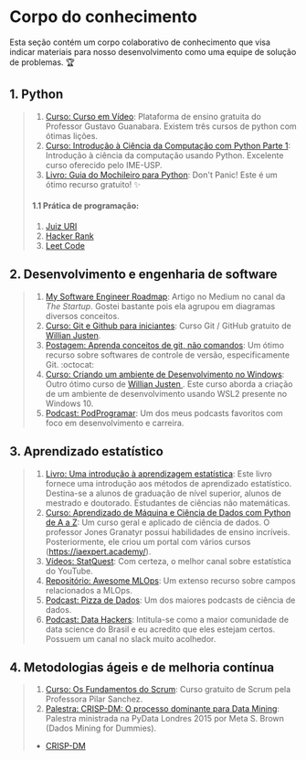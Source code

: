 # Corpo do conhecimento

Esta seção contém um corpo colaborativo de conhecimento que visa indicar materiais para nosso desenvolvimento como uma equipe de solução de problemas. :trophy:

## 1. Python

> 1. [Curso: Curso em Vídeo](https://www.cursoemvideo.com/cursos/): Plataforma de ensino gratuita do Professor Gustavo Guanabara. Existem três cursos de python com ótimas lições.
> 1. [Curso: Introdução à Ciência da Computação com Python Parte 1](https://www.coursera.org/learn/ciencia-computacao-python-conceitos?): Introdução à ciência da computação usando Python. Excelente curso oferecido pelo IME-USP.
> 1. [Livro: Guia do Mochileiro para Python](https://python-guide-pt-br.readthedocs.io/pt_BR/latest/): Don't Panic! Este é um ótimo recurso gratuito! :sparkles:
>
> #### 1.1 Prática de programação:
> 1. [Juiz URI](https://www.urionlinejudge.com.br/)
> 1. [Hacker Rank](https://www.hackerrank.com/)
> 1. [Leet Code](https://leetcode.com/)

## 2. Desenvolvimento e engenharia de software

> 1. [My Software Engineer Roadmap](https://medium.com/swlh/my-software-engineer-roadmap-2fb0c02b8a08): Artigo no Medium no canal da *The Startup*. Gostei bastante pois ela agrupou em diagramas diversos conceitos.
> 1. [Curso: Git e Github para iniciantes](https://www.udemy.com/course/git-e-github-para-iniciantes/): Curso Git / GitHub gratuito de [Willian Justen](https://willianjusten.com.br/).
> 1. [Postagem: Aprenda conceitos de git, não comandos](https://github.com/PauloGoncalvesBH/treinamento-git): Um ótimo recurso sobre softwares de controle de versão, especificamente Git. :octocat:
> 1. [Curso: Criando um ambiente de Desenvolvimento no Windows](https://www.udemy.com/course/criando-um-ambiente-de-desenvolvimento-no-windows/): Outro ótimo curso de [Willian Justen ](https://willianjusten.com.br/). Este curso aborda a criação de um ambiente de desenvolvimento usando WSL2 presente no Windows 10.
> 1. [Podcast: PodProgramar](https://podprogramar.com.br/): Um dos meus podcasts favoritos com foco em desenvolvimento e carreira.

## 3. Aprendizado estatístico

> 1. [Livro: Uma introdução à aprendizagem estatística](http://faculty.marshall.usc.edu/gareth-james/ISL): Este livro fornece uma introdução aos métodos de aprendizado estatístico. Destina-se a alunos de graduação de nível superior, alunos de mestrado e doutorado. Estudantes de ciências não matemáticas.
> 1. [Curso: Aprendizado de Máquina e Ciência de Dados com Python de A a Z](https://podprogramar.com.br/): Um curso geral e aplicado de ciência de dados. O professor Jones Granatyr possui habilidades de ensino incríveis. Posteriormente, ele criou um portal com vários cursos (https://iaexpert.academy/).
> 1. [Vídeos: StatQuest](https://www.youtube.com/channel/UCtYLUTtgS3k1Fg4y5tAhLbw): Com certeza, o melhor canal sobre estatística do YouTube.
> 1. [Repositório: Awesome MLOps](https://github.com/visenger/awesome-mlops#machine-learning): Um extenso recurso sobre campos relacionados a MLOps.
> 1. [Podcast: Pizza de Dados](https://pizzadedados.com/): Um dos maiores podcasts de ciência de dados.
> 1. [Podcast: Data Hackers](https://datahackers.com.br/): Intitula-se como a maior comunidade de data science do Brasil e eu acredito que eles estejam certos. Possuem um canal no slack muito acolhedor.

## 4. Metodologias ágeis e de melhoria contínua

> 1. [Curso: Os Fundamentos do Scrum](https://www.udemy.com/course/os-fundamentos-do-scrum/): Curso gratuito de Scrum pela Professora Pilar Sanchez.
> 1. [Palestra: CRISP-DM: O processo dominante para Data Mining](https://www.youtube.com/watch?v=civLio11SjQ&ab_channel=PyData): Palestra ministrada na PyData Londres 2015 por Meta S. Brown (Dados Mining for Dummies).
>
> - [CRISP-DM](./4_agile_and_continuous_improvement_methodologies/README.md)